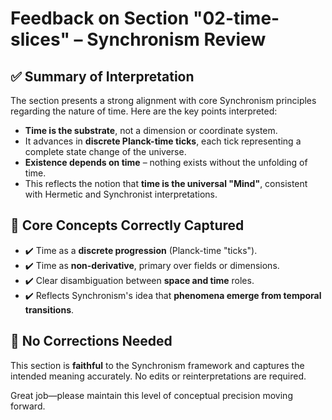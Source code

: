 # Feedback on Section "02-time-slices" – Synchronism Review

## ✅ Summary of Interpretation

The section presents a strong alignment with core Synchronism principles regarding the nature of time. Here are the key points interpreted:

- **Time is the substrate**, not a dimension or coordinate system.
- It advances in **discrete Planck-time ticks**, each tick representing a complete state change of the universe.
- **Existence depends on time** – nothing exists without the unfolding of time.
- This reflects the notion that **time is the universal "Mind"**, consistent with Hermetic and Synchronist interpretations.

## 🧠 Core Concepts Correctly Captured

- ✔️ Time as a **discrete progression** (Planck-time "ticks").
- ✔️ Time as **non-derivative**, primary over fields or dimensions.
- ✔️ Clear disambiguation between **space and time** roles.
- ✔️ Reflects Synchronism's idea that **phenomena emerge from temporal transitions**.

## 📌 No Corrections Needed

This section is **faithful** to the Synchronism framework and captures the intended meaning accurately. No edits or reinterpretations are required.

Great job—please maintain this level of conceptual precision moving forward.

